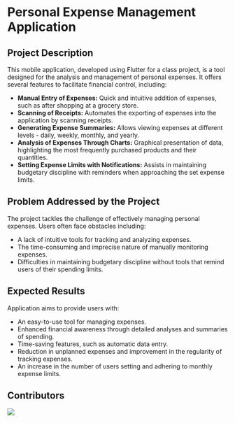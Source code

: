# Personal Expense Management Application

## Project Description
This mobile application, developed using Flutter for a class project, is a tool designed for the analysis and management of personal expenses. It offers several features to facilitate financial control, including:

- **Manual Entry of Expenses:** Quick and intuitive addition of expenses, such as after shopping at a grocery store.
- **Scanning of Receipts:** Automates the exporting of expenses into the application by scanning receipts.
- **Generating Expense Summaries:** Allows viewing expenses at different levels - daily, weekly, monthly, and yearly.
- **Analysis of Expenses Through Charts:** Graphical presentation of data, highlighting the most frequently purchased products and their quantities.
- **Setting Expense Limits with Notifications:** Assists in maintaining budgetary discipline with reminders when approaching the set expense limits.

## Problem Addressed by the Project
The project tackles the challenge of effectively managing personal expenses. Users often face obstacles including:

- A lack of intuitive tools for tracking and analyzing expenses.
- The time-consuming and imprecise nature of manually monitoring expenses.
- Difficulties in maintaining budgetary discipline without tools that remind users of their spending limits.

## Expected Results
Application aims to provide users with:

- An easy-to-use tool for managing expenses.
- Enhanced financial awareness through detailed analyses and summaries of spending.
- Time-saving features, such as automatic data entry.
- Reduction in unplanned expenses and improvement in the regularity of tracking expenses.
- An increase in the number of users setting and adhering to monthly expense limits.

## Contributors
<a href="https://github.com/MrReiji/Budget-Master/graphs/contributors">
  <img src="https://contrib.rocks/image?repo=MrReiji/Budget-Master" />
</a>
